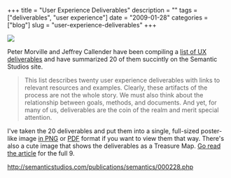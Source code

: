 +++
title = "User Experience Deliverables"
description = ""
tags = ["deliverables", "user experience"]
date = "2009-01-28"
categories = ["blog"]
slug = "user-experience-deliverables"
+++



  <div class="notebook-screenshot"><a href="http://semanticstudios.com/publications/semantics/000228.php"><img src="//media.konigi.com/notebook/morville-ux-deliverables.jpg" class="notebook-image" /></a></div><p>Peter Morville and Jeffrey Callender have been compiling a <a href="http://semanticstudios.com/publications/semantics/000228.php">list of UX deliverables</a> and have summarized 20 of them succintly on the Semantic Studios site.</p>
<blockquote><p>This list describes twenty user experience deliverables with links to relevant resources and examples. Clearly, these artifacts of the process are not the whole story. We must also think about the relationship between goals, methods, and documents. And yet, for many of us, deliverables are the coin of the realm and merit special attention.</p></blockquote>
<p>I've taken the 20 deliverables and put them into a single, full-sized poster-like image <a href="http://konigi.s3.amazonaws.com/notebook/morville-ux-deliverables-large.png">in PNG</a> or <a href="http://konigi.s3.amazonaws.com/notebook/morville-ux-deliverables-large.pdf">PDF</a> format if you want to view them that way. There's also a cute image that shows the deliverables as a Treasure Map. <a href="http://semanticstudios.com/publications/semantics/000228.php">Go read the article</a> for the full 9.</p>
    
  <a href="http://semanticstudios.com/publications/semantics/000228.php">http://semanticstudios.com/publications/semantics/000228.php</a>
